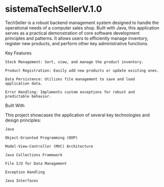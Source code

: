 # sistemaTechSellerV.1.0

TechSeller is a robust backend management system designed to handle the operational needs of a computer sales shop. Built with Java, this application serves as a practical demonstration of core software development principles and patterns. It allows users to efficiently manage inventory, register new products, and perform other key administrative functions.

Key Features

    Stock Management: Sort, view, and manage the product inventory.

    Product Registration: Easily add new products or update existing ones.

    Data Persistence: Utilizes file management to save and load application data.

    Error Handling: Implements custom exceptions for robust and predictable behavior.

Built With

This project showcases the application of several key technologies and design principles:

    Java

    Object-Oriented Programming (OOP)

    Model-View-Controller (MVC) Architecture

    Java Collections Framework

    File I/O for Data Management

    Exception Handling

    Java Interfaces
